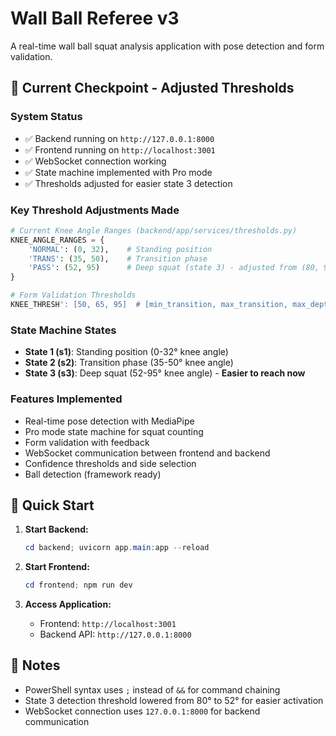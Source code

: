 # Wall Ball Referee v3

A real-time wall ball squat analysis application with pose detection and form validation.

## 🎯 Current Checkpoint - Adjusted Thresholds

### System Status
- ✅ Backend running on `http://127.0.0.1:8000`
- ✅ Frontend running on `http://localhost:3001`
- ✅ WebSocket connection working
- ✅ State machine implemented with Pro mode
- ✅ Thresholds adjusted for easier state 3 detection

### Key Threshold Adjustments Made
```python
# Current Knee Angle Ranges (backend/app/services/thresholds.py)
KNEE_ANGLE_RANGES = {
    'NORMAL': (0, 32),    # Standing position
    'TRANS': (35, 50),    # Transition phase
    'PASS': (52, 95)      # Deep squat (state 3) - adjusted from (80, 95)
}

# Form Validation Thresholds
KNEE_THRESH': [50, 65, 95]  # [min_transition, max_transition, max_depth]
```

### State Machine States
- **State 1 (s1)**: Standing position (0-32° knee angle)
- **State 2 (s2)**: Transition phase (35-50° knee angle)
- **State 3 (s3)**: Deep squat (52-95° knee angle) - **Easier to reach now**

### Features Implemented
- Real-time pose detection with MediaPipe
- Pro mode state machine for squat counting
- Form validation with feedback
- WebSocket communication between frontend and backend
- Confidence thresholds and side selection
- Ball detection (framework ready)

## 🚀 Quick Start

1. **Start Backend:**
   ```powershell
   cd backend; uvicorn app.main:app --reload
   ```

2. **Start Frontend:**
   ```powershell
   cd frontend; npm run dev
   ```

3. **Access Application:**
   - Frontend: `http://localhost:3001`
   - Backend API: `http://127.0.0.1:8000`

## 📝 Notes
- PowerShell syntax uses `;` instead of `&&` for command chaining
- State 3 detection threshold lowered from 80° to 52° for easier activation
- WebSocket connection uses `127.0.0.1:8000` for backend communication